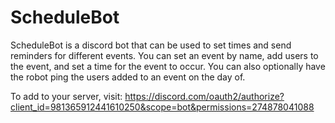 # ScheduleBot

ScheduleBot is a discord bot that can be used to set times and send reminders for different events. You can set an event by name, add users to the event, and set a time for the event to occur. You can also optionally have the robot ping the users added to an event on the day of.

To add to your server, visit: https://discord.com/oauth2/authorize?client_id=981365912441610250&scope=bot&permissions=274878041088